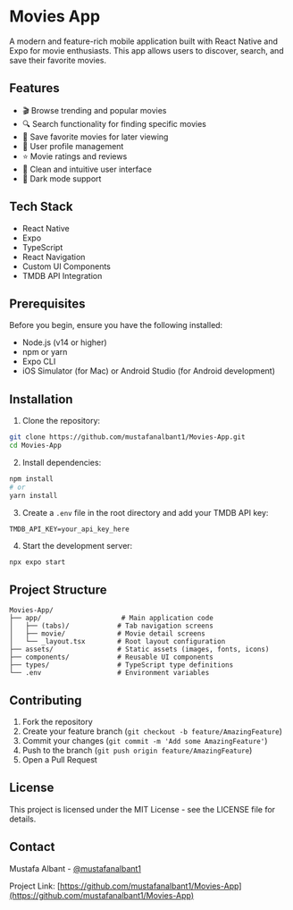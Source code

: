 # Movies App

A modern and feature-rich mobile application built with React Native and Expo for movie enthusiasts. This app allows users to discover, search, and save their favorite movies.

## Features

- 🎬 Browse trending and popular movies
- 🔍 Search functionality for finding specific movies
- 💾 Save favorite movies for later viewing
- 👤 User profile management
- ⭐ Movie ratings and reviews
- 🎯 Clean and intuitive user interface
- 🌙 Dark mode support

## Tech Stack

- React Native
- Expo
- TypeScript
- React Navigation
- Custom UI Components
- TMDB API Integration

## Prerequisites

Before you begin, ensure you have the following installed:

- Node.js (v14 or higher)
- npm or yarn
- Expo CLI
- iOS Simulator (for Mac) or Android Studio (for Android development)

## Installation

1. Clone the repository:

```bash
git clone https://github.com/mustafanalbant1/Movies-App.git
cd Movies-App
```

2. Install dependencies:

```bash
npm install
# or
yarn install
```

3. Create a `.env` file in the root directory and add your TMDB API key:

```
TMDB_API_KEY=your_api_key_here
```

4. Start the development server:

```bash
npx expo start
```

## Project Structure

```
Movies-App/
├── app/                    # Main application code
│   ├── (tabs)/            # Tab navigation screens
│   ├── movie/             # Movie detail screens
│   └── _layout.tsx        # Root layout configuration
├── assets/                # Static assets (images, fonts, icons)
├── components/            # Reusable UI components
├── types/                 # TypeScript type definitions
└── .env                   # Environment variables
```

## Contributing

1. Fork the repository
2. Create your feature branch (`git checkout -b feature/AmazingFeature`)
3. Commit your changes (`git commit -m 'Add some AmazingFeature'`)
4. Push to the branch (`git push origin feature/AmazingFeature`)
5. Open a Pull Request

## License

This project is licensed under the MIT License - see the LICENSE file for details.

## Contact

Mustafa Albant - [@mustafanalbant1](https://github.com/mustafanalbant1)

Project Link: [https://github.com/mustafanalbant1/Movies-App](https://github.com/mustafanalbant1/Movies-App)
